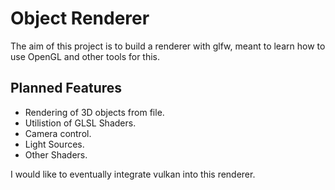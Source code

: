 # Object Renderer

The aim of this project is to build a renderer with glfw, meant to learn how to use OpenGL and other tools for this.

## Planned Features

- Rendering of 3D objects from file.
- Utilistion of GLSL Shaders.
- Camera control.
- Light Sources.
- Other Shaders.

I would like to eventually integrate vulkan into this renderer.

